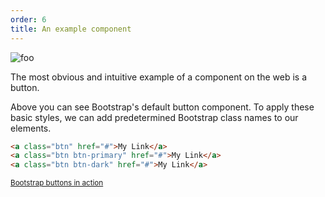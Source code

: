 ```yaml
---
order: 6
title: An example component
---
```


![foo](/buttons.png "Bootstrap buttons")

The most obvious and intuitive example of a component on the web is a button.

Above you can see Bootstrap's default button component. To apply these basic styles, we can add predetermined Bootstrap class names to our elements.

~~~html
<a class="btn" href="#">My Link</a>
<a class="btn btn-primary" href="#">My Link</a>
<a class="btn btn-dark" href="#">My Link</a>
~~~

<small>[Bootstrap buttons in action](https://getbootstrap.com/docs/5.3/examples/buttons/)</small>